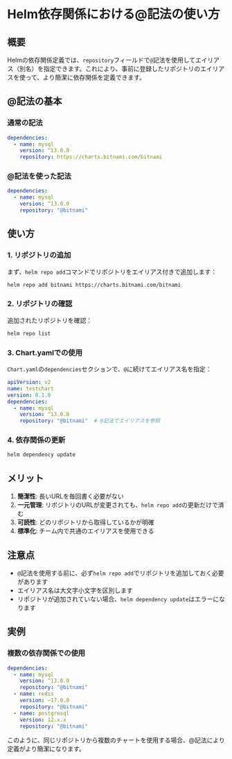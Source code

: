 # Helm依存関係における@記法の使い方

## 概要
Helmの依存関係定義では、`repository`フィールドで`@`記法を使用してエイリアス（別名）を指定できます。これにより、事前に登録したリポジトリのエイリアスを使って、より簡潔に依存関係を定義できます。

## @記法の基本
### 通常の記法
```yaml
dependencies:
  - name: mysql
    version: ^13.0.0
    repository: https://charts.bitnami.com/bitnami
```

### @記法を使った記法
```yaml
dependencies:
  - name: mysql
    version: ^13.0.0
    repository: "@bitnami"
```

## 使い方

### 1. リポジトリの追加
まず、`helm repo add`コマンドでリポジトリをエイリアス付きで追加します：
```bash
helm repo add bitnami https://charts.bitnami.com/bitnami
```

### 2. リポジトリの確認
追加されたリポジトリを確認：
```bash
helm repo list
```

### 3. Chart.yamlでの使用
`Chart.yaml`の`dependencies`セクションで、`@`に続けてエイリアス名を指定：
```yaml
apiVersion: v2
name: testchart
version: 0.1.0
dependencies:
  - name: mysql
    version: ^13.0.0
    repository: "@bitnami"  # @記法でエイリアスを参照
```

### 4. 依存関係の更新
```bash
helm dependency update
```

## メリット

1. **簡潔性**: 長いURLを毎回書く必要がない
2. **一元管理**: リポジトリのURLが変更されても、`helm repo add`の更新だけで済む
3. **可読性**: どのリポジトリから取得しているかが明確
4. **標準化**: チーム内で共通のエイリアスを使用できる

## 注意点

- `@`記法を使用する前に、必ず`helm repo add`でリポジトリを追加しておく必要があります
- エイリアス名は大文字小文字を区別します
- リポジトリが追加されていない場合、`helm dependency update`はエラーになります

## 実例

### 複数の依存関係での使用
```yaml
dependencies:
  - name: mysql
    version: ^13.0.0
    repository: "@bitnami"
  - name: redis
    version: ~17.0.0
    repository: "@bitnami"
  - name: postgresql
    version: 12.x.x
    repository: "@bitnami"
```

このように、同じリポジトリから複数のチャートを使用する場合、@記法により定義がより簡潔になります。
